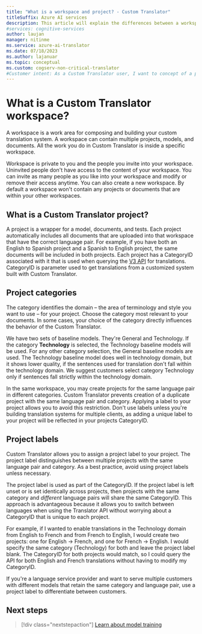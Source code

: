 ```yaml
---
title: "What is a workspace and project? - Custom Translator"
titleSuffix: Azure AI services
description: This article will explain the differences between a workspace and a project as well as project categories and labels for the Custom Translator service.
#services: cognitive-services
author: laujan
manager: nitinme
ms.service: azure-ai-translator
ms.date: 07/18/2023
ms.author: lajanuar
ms.topic: conceptual
ms.custom: cogserv-non-critical-translator
#Customer intent: As a Custom Translator user, I want to concept of a project, so that I can use it efficiently.
---
```

# What is a Custom Translator workspace?

A workspace is a work area for composing and building your custom translation system. A workspace can contain multiple projects, models, and documents. All the work you do in Custom Translator is inside a specific workspace.

Workspace is private to you and the people you invite into your workspace. Uninvited people don't have access to the content of your workspace. You can invite as many people as you like into your workspace and modify or remove their access anytime. You can also create a new workspace. By default a workspace won't contain any projects or documents that are within your other workspaces.

## What is a Custom Translator project?

A project is a wrapper for a model, documents, and tests. Each project
automatically includes all documents that are uploaded into that workspace that
have the correct language pair. For example, if you have both an English to
Spanish project and a Spanish to English project, the same documents will be
included in both projects. Each project has a CategoryID associated with it
that is used when querying the [V3 API](../../reference/v3-0-translate.md?tabs=curl) for translations. CategoryID is parameter used to get translations from a customized system built with Custom Translator.

## Project categories

The category identifies the domain – the area of terminology and style you want to use – for your project. Choose the category most relevant to your documents. In some cases, your choice of the category directly influences the behavior of the Custom Translator.

We have two sets of baseline models. They're General and Technology. If the category **Technology** is selected, the Technology baseline models will be used. For any other category selection, the General baseline models are used. The Technology baseline model does well in technology domain, but it shows lower quality, if the sentences used for translation don't fall within the technology domain. We suggest customers select category Technology only if sentences fall strictly within the technology domain.

In the same workspace, you may create projects for the same language pair in
different categories. Custom Translator prevents creation of a duplicate project
with the same language pair and category. Applying a label to your project
allows you to avoid this restriction. Don't use labels unless you're building translation systems for multiple clients, as adding a
unique label to your project will be reflected in your projects CategoryID.

## Project labels

Custom Translator allows you to assign a project label to your project. The
project label distinguishes between multiple projects with the same language
pair and category. As a best practice, avoid using project labels unless
necessary.

The project label is used as part of the CategoryID. If the project label is
left unset or is set identically across projects, then projects with the same
category and *different* language pairs will share the same CategoryID. This approach is
advantageous because it allows you to switch between languages when using the  Translator API without worrying about a CategoryID that is unique to each project.

For example, if I wanted to enable translations in the Technology domain from
English to French and from French to English, I would create two
projects: one for English -\> French, and one for French -\> English. I would
specify the same category (Technology) for both and leave the project label
blank. The CategoryID for both projects would match, so I could query the API
for both English and French translations without having to modify my CategoryID.

If you're a language service provider and want to serve
multiple customers with different models that retain the same category and
language pair, use a project label to differentiate between customers.

## Next steps

> [!div class="nextstepaction"]
> [Learn about model training](model-training.md)
